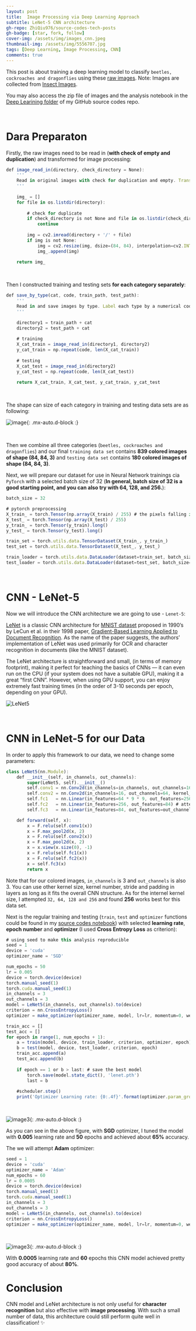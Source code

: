```yaml
---
layout: post
title:  Image Processing via Deep Learning Approach
subtitle: LeNet-5 CNN architecture
gh-repo: ZhiQiu976/source-codes-tech-posts
gh-badge: [star, fork, follow]
cover-img: /assets/img/images_cnn.jpeg
thumbnail-img: /assets/img/5556707.jpg
tags: [Deep Learning, Image Processing, CNN]
comments: true
---
```


This post is about training a deep learning model to classify `beetles, cockroaches and dragonflies` using these [raw images](https://www.dropbox.com/s/fn73sj2e6c9rhf6/insects.zip?dl=0). Note: Images are collected from [Insect Images](https://www.insectimages.org/index.cfm). 

You may also access the zip file of images and the analysis notebook in the [Deep Learining folder](https://github.com/ZhiQiu976/source-codes-tech-posts/tree/master/Deep%20Learning) of my GitHub source codes repo.

<br />

# Dara Preparaton

Firstly, the raw images need to be read in (**with check of empty and duplication**) and transformed for image processing:

```javascript
def image_read_in(directory, check_directory = None):
    ''' 
    Read in original images with check for duplication and empty. Transform into array. 
    '''
    
    img_ = []
    for file in os.listdir(directory):
        
        # check for duplicate
        if check_directory is not None and file in os.listdir(check_directory):
            continue
            
        img = cv2.imread(directory + '/' + file)
        if img is not None:
            img = cv2.resize(img, dsize=(84, 84), interpolation=cv2.INTER_CUBIC)
            img_.append(img)
            
    return img_
```

<br />

Then I constructed training and testing sets **for each category separately**:

```javascript
def save_by_type(cat, code, train_path, test_path):
    '''
    Read in and save images by type. Label each type by a numerical code.
    '''
    
    directory1 = train_path + cat
    directory2 = test_path + cat
    
    # training
    X_cat_train = image_read_in(directory1, directory2)
    y_cat_train = np.repeat(code, len(X_cat_train))
    
    # testing 
    X_cat_test = image_read_in(directory2)
    y_cat_test = np.repeat(code, len(X_cat_test))
    
    return X_cat_train, X_cat_test, y_cat_train, y_cat_test
```

<br />

The shape can size of each category in training and testing data sets are as following:

![image](/assets/img/dl_1.png){: .mx-auto.d-block :}

<br />

Then we combine all three categories (`beetles, cockroaches and dragonflies`) and our final `training data set` contains **839 colored images of shape (84, 84, 3)** and `testing data set` contains **180 colored images of shape (84, 84, 3)**.

Next, we will prepare our dataset for use in Neural Network trainings cia `PyTorch` with a selected batch size of 32 (**In general, batch size of 32 is a good starting point, and you can also try with 64, 128, and 256.**):

```javascript
batch_size = 32

# pytorch preprocessing
X_train_ = torch.Tensor(np.array(X_train) / 255) # the pixels falling in the range [0, 255], Normalize value to [0, 1]
X_test_ = torch.Tensor(np.array(X_test) / 255)
y_train_ = torch.Tensor(y_train).long()
y_test_ = torch.Tensor(y_test).long()

train_set = torch.utils.data.TensorDataset(X_train_, y_train_)
test_set = torch.utils.data.TensorDataset(X_test_, y_test_)

train_loader = torch.utils.data.DataLoader(dataset=train_set, batch_size=batch_size, shuffle=True) 
test_loader = torch.utils.data.DataLoader(dataset=test_set, batch_size=batch_size, shuffle=False)
```

<br /> 

# CNN - LeNet-5

Now we will introduce the CNN architecture we are going to use - `Lenet-5`:

[LeNet](http://yann.lecun.com/exdb/lenet/) is a classic CNN architecture for [MNIST dataset](http://yann.lecun.com/exdb/mnist/) proposed in 1990’s by LeCun et al. in their 1998 paper, [Gradient-Based Learning Applied to Document Recognition](http://yann.lecun.com/exdb/publis/pdf/lecun-01a.pdf). As the name of the paper suggests, the authors’ implementation of LeNet was used primarily for OCR and character recognition in documents (like the MNIST dataset).

The LeNet architecture is straightforward and small, (in terms of memory footprint), making it perfect for teaching the basics of CNNs — it can even run on the CPU (if your system does not have a suitable GPU), making it a great “first CNN”. However, when using GPU support, you can enjoy extremely fast training times (in the order of 3-10 seconds per epoch, depending on your GPU).

![LeNet5](https://miro.medium.com/max/2154/1*1TI1aGBZ4dybR6__DI9dzA.png)

<br /> 


# CNN in LeNet-5 for our Data

In order to apply this framework to our data, we need to change some parameters:

```javascript
class LeNet5(nn.Module):
    def __init__(self, in_channels, out_channels):
        super(LeNet5, self).__init__()
        self.conv1 = nn.Conv2d(in_channels=in_channels, out_channels=16, kernel_size=3, stride=2, padding=1, bias=True) # in=3
        self.conv2 = nn.Conv2d(in_channels=16, out_channels=64, kernel_size=3, stride=1, padding=0, bias=True)
        self.fc1   = nn.Linear(in_features=64 * 9 * 9, out_features=256) 
        self.fc2   = nn.Linear(in_features=256, out_features=84) # attempted kernel 32, 64, 128, 256
        self.fc3   = nn.Linear(in_features=84, out_features=out_channels) # out=3

    def forward(self, x):
        x = F.relu(self.conv1(x))
        x = F.max_pool2d(x, 2)
        x = F.relu(self.conv2(x))
        x = F.max_pool2d(x, 2)
        x = x.view(x.size(0), -1)
        x = F.relu(self.fc1(x))
        x = F.relu(self.fc2(x))
        x = self.fc3(x)
        return x
```

Note that for our colored images, `in_channels` is 3 and `out_channels` is also 3. You can use other kernel size, kernel number, stride and padding in layers as long as it fits the overall CNN structure. As for the internel kernel size, I attempted `32, 64, 128 and 256` and found **256** works best for this data set.

Next is the regular training and testing (`train`, `test` and `optimizer` functions could be found in my [source codes notebook](https://github.com/ZhiQiu976/source-codes-tech-posts/blob/master/Deep%20Learning/deep_learning.ipynb)) with selected **learning rate**, **epoch number** and **optimizer** (I used **Cross Entropy Loss** as criterion):

```javascript
# using seed to make this analysis reproducible
seed = 1
device = 'cuda'
optimizer_name = 'SGD'

num_epochs = 50
lr = 0.005
device = torch.device(device)
torch.manual_seed(1)
torch.cuda.manual_seed(1)
in_channels = 3
out_channels = 3
model = LeNet5(in_channels, out_channels).to(device)
criterion = nn.CrossEntropyLoss()
optimizer = make_optimizer(optimizer_name, model, lr=lr, momentum=0, weight_decay=0)

train_acc = []
test_acc = []
for epoch in range(1, num_epochs + 1):
    a = train(model, device, train_loader, criterion, optimizer, epoch)
    b = test(model, device, test_loader, criterion, epoch)
    train_acc.append(a)
    test_acc.append(b)
    
    if epoch == 1 or b > last: # save the best model
        torch.save(model.state_dict(), 'lenet.pth')
        last = b
    
    #scheduler.step()
    print('Optimizer Learning rate: {0:.4f}'.format(optimizer.param_groups[0]['lr']))
```

<br /> 

![image3](/assets/img/dl2.png){: .mx-auto.d-block :}

As you can see in the above figure, with **SGD** optimizer, I tuned the model with **0.005** learning rate and **50** epochs and achieved about **65%** accuracy.

The we will attempt **Adam** optimizer:

```javascript
seed = 1
device = 'cuda'
optimizer_name = 'Adam'
num_epochs = 60
lr = 0.0005
device = torch.device(device)
torch.manual_seed(1)
torch.cuda.manual_seed(1)
in_channels = 3
out_channels = 3
model = LeNet5(in_channels, out_channels).to(device)
criterion = nn.CrossEntropyLoss()
optimizer = make_optimizer(optimizer_name, model, lr=lr, momentum=0, weight_decay=0)
```
<br /> 

![image3](/assets/img/lr3.png){: .mx-auto.d-block :}

With **0.0005** learning rate and **60** epochs this CNN model achieved pretty good accuracy of about **80%**.


# Conclusion

CNN model and LeNet architecture is not only useful for **character recognition** but also effective with **image processing**. With such a small number of data, this architecture could still perform quite well in classification! ✨


<br /> 





